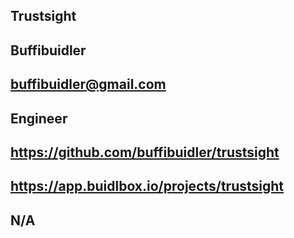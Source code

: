 ## Trustsight

## Buffibuidler

## buffibuidler@gmail.com

## Engineer

## https://github.com/buffibuidler/trustsight

## https://app.buidlbox.io/projects/trustsight

## N/A
